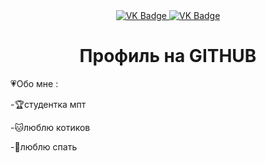 <div id="badges" align ="center">
  <a href="https://vk.com/yaochensilnohochuspat">
    <img src = "https://img.shields.io/badge/VK-blue?style=for-the-badge&logo=VK&logoColor=white" alt="VK Badge"/>
  </a>  
    <a href="https://mail.google.com/mail/u/0/?pli=1#inbox">
    <img src = "https://img.shields.io/badge/EMAIL-red?style=for-the-badge&logo=Gmail&logoColor=white" alt="VK Badge"/>
     </a> 
  </div>

<div id="viewprof" align ="center">
    <img src = "https://komarev.com/ghpvc/?username=AlexandraBalonina&style=flat-square&color=blue" alt=""/>
  </div>

<div id="heythere" align ="center">
<h1> Профиль на GITHUB </h1>
</div>

:heartpulse:Обо мне :

-:trophy:студентка мпт 

-:cat:люблю котиков

-:sleeping_bed:люблю спать

